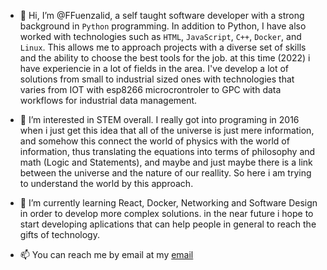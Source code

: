 - 👋 Hi, I’m @FFuenzalid, a self taught software developer with a strong background in `Python` programming. 
      In addition to Python, I have also worked with technologies such as `HTML`, `JavaScript`, `C++`, `Docker`, and `Linux`. 
      This allows me to approach projects with a diverse set of skills and the ability to choose the best tools for the job.
      at this time (2022) i have experiencie in a lot of fields in the area. I've develop a lot of solutions from small to industrial sized ones
      with technologies that varies from IOT with esp8266 microcrontroler to GPC with data workflows for industrial data management.
      
- 👀 I’m interested in STEM overall. I really got into programing in 2016 when i just get this idea that all of the universe is just mere information, 
      and somehow this connect the world of physics with the world of information, thus translating the equations into terms of philosophy and math (Logic and Statements),
      and maybe and just maybe there is a link between the universe and the nature of our reallity. So here i am trying to understand the world by this approach.
      
- 🌱 I’m currently learning React, Docker, Networking and Software Design in order to develop more complex solutions. 
      in the near future i hope to start developing aplications that can help people in general to reach the gifts of technology.

- 📫 You can reach me by email at my [email](f.fuenzalida.91@gmail.com)

<!---
FFuenzalid/FFuenzalid is a ✨ special ✨ repository because its `README.md` (this file) appears on your GitHub profile.
You can click the Preview link to take a look at your changes.
--->
